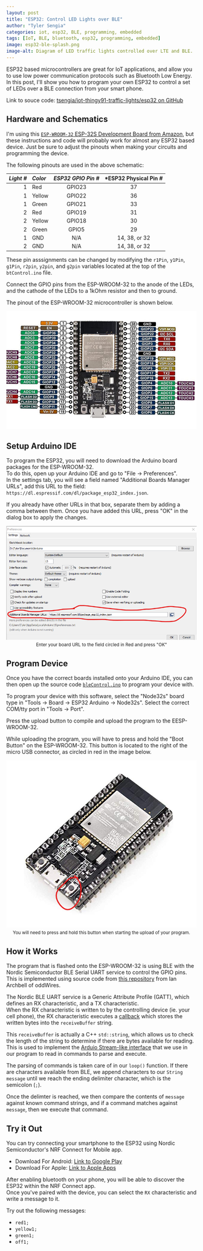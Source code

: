 ```yaml
---
layout: post
title: "ESP32: Control LED Lights over BLE"
author: "Tyler Sengia"
categories: iot, esp32, BLE, programming, embedded
tags: [IoT, BLE, bluetooth, esp32, programming, embedded]
image: esp32-ble-splash.png
image-alt: Diagram of LED traffic lights controlled over LTE and BLE.
---
```


ESP32 based microcontrollers are great for IoT applications, and allow you to use low power communication protocols such as Bluetooth Low Energy. 
In this post, I'll show you how to program your own ESP32 to control a set of LEDs over a BLE connection from your smart phone.

<div class="note" >
  Link to souce code: <a href="https://github.com/tsengia/iot-thingy91-traffic-lights/tree/main/esp32" >tsengia/iot-thingy91-traffic-lights/esp32 on GitHub</a><br />
</div>

## Hardware and Schematics
I'm using this [`ESP-WROOM-32` ESP-32S Development Board from Amazon](https://a.co/d/16fcZjt), but these instructions and code will probably work for almost any ESP32 based device.
Just be sure to adjust the pinouts when making your circuits and programming the device.

The following pinouts are used in the above schematic:  

| *Light #*  | *Color*| *ESP32 GPIO Pin #* | *ESP32 Physical Pin #     |
|-----------:|:-------|:------------------:|:-------------------------:|
| 1          | Red    | GPIO23             | 37 |
| 1          | Yellow | GPIO22             | 36 |
| 1          | Green  | GPIO21             | 33 |
| 2          | Red    | GPIO19             | 31 |
| 2          | Yellow | GPIO18             | 30 |
| 2          | Green  | GPIO5              | 29 |
| 1          | GND    | N/A                | 14, 38, or 32 |
| 2          | GND    | N/A                | 14, 38, or 32 |

These pin asssignments can be changed by modifying the `r1Pin`, `y1Pin`, `g1Pin`, `r2pin`, `y2pin`, and `g2pin` variables located at the top of the `btControl.ino` file. 

Connect the GPIO pins from the ESP-WROOM-32 to the anode of the LEDs, and the cathode of the LEDs to a 1kOhm resistor and then to ground.

The pinout of the ESP-WROOM-32 microcontroller is shown below.
<div style="text-align: center; ">
  <img src="assets/img/iot-thingy91/esp32_pinout.jpg " alt="Pinout diagram of theESP-WROOM-32 microcontroller." />
</div>

## Setup Arduino IDE
To program the ESP32, you will need to download the Arduino board packages for the ESP-WROOM-32.  
To do this, open up your Arduino IDE and go to "File -> Preferences".  
In the settings tab, you will see a field named "Additional Boards Manager URLs", add this URL to the field:
`https://dl.espressif.com/dl/package_esp32_index.json`.  

If you already have other URLs in that box, separate them by adding a comma between them.
Once you have added this URL, press "OK" in the dialog box to apply the changes.

<div style="text-align: center; ">
  <img src="assets/img/iot-thingy91/arduino_ide_setup_instruction_urls.png" alt="Screenshot of the Arduino IDE Preferences window with the boards URL circled in red." /><br />
  <small>Enter your board URL to the field circled in Red and press "OK"</small><br />
</div>

## Program Device
Once you have the correct boards installed onto your Arduino IDE, you can then open up the source code [`bleControl.ino`](https://github.com/tsengia/iot-thingy91-traffic-lights/blob/main/esp32/bleControl/bleControl.ino) to program your device with.  

To program your device with this software, select the "Node32s" board type in "Tools -> Board -> ESP32 Arduino -> Node32s".
Select the correct COM/tty port in "Tools -> Port".

Press the upload button to compile and upload the program to the EESP-WROOM-32.  

While uploading the program, you will have to press and hold the "Boot Button" on the ESP-WROOM-32.
This button is located to the right of the micro USB connector, as circled in red in the image below.

<div style="text-align: center; ">
  <img src="assets/img/iot-thingy91/esp32_boot_button.png" alt="Boot button of the ESP-WROOM-32 circled in red, located to the right of the microUSB connector." /><br />
  <small>You will need to press and hold this button when starting the upload of your program.</small><br />
</div>

## How it Works
The program that is flashed onto the ESP-WROOM-32 is using BLE with the Nordic Semiconductor BLE Serial UART service to control the GPIO pins.  
This is implemented using source code from [this repository](https://github.com/iot-bus/BLESerial) from Ian Archbell of oddWires.  

The Nordic BLE UART service is a Generic Attribute Profile (GATT), which defines an RX characteristic, and a TX characteristic.  
When the RX characteristic is written to by the controlling device (ie. your cell phone), the RX characteristic executes a [callback](https://github.com/tsengia/iot-thingy91-traffic-lights/blob/main/esp32/bleControl/bleControl.ino#L77-L80) which stores the written bytes into the `receiveBuffer` string.


This `receiveBuffer` is actually a C++ `std::string`, which allows us to check the length of the string to determine if there are bytes available for reading. This is used to implement the [Arduio Stream-like interface](https://reference.arduino.cc/reference/en/language/functions/communication/stream/) that we use in our program to read in commands to parse and execute.

The parsing of commands is taken care of in our `loop()` function. If there are characters available from BLE, we append characters to our `String message` until we reach the ending delimiter character, which is the semicolon (`;`).

Once the delimter is reached, we then compare the contents of `message` against known command strings, and if a command matches against `message`, then we execute that command.

## Try it Out
You can try connecting your smartphone to the ESP32 using Nordic Semiconductor's NRF Connect for Mobile app.  
- Download For Android: [Link to Google Play](https://play.google.com/store/apps/details?id=no.nordicsemi.android.mcp)
- Download For Apple: [Link to Apple Apps](https://apps.apple.com/us/app/nrf-connect-for-mobile/id1054362403)

After enabling bluetooth on your phone, you will be able to discover the ESP32 within the NRF Connect app.  
Once you've paired with the device, you can select the `RX` characteristic and write a message to it.  

Try out the following messages:
- `red1;`
- `yellow1;`
- `green1;`
- `off1;`